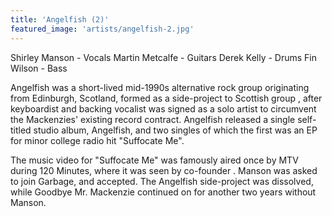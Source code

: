 ```yaml
---
title: 'Angelfish (2)'
featured_image: 'artists/angelfish-2.jpg'
---
```

Shirley Manson - Vocals
Martin Metcalfe - Guitars
Derek Kelly - Drums
Fin Wilson - Bass

Angelfish was a short-lived mid-1990s alternative rock group originating from Edinburgh, Scotland, formed as a side-project to Scottish group , after keyboardist and backing vocalist  was signed as a solo artist to circumvent the Mackenzies' existing record contract. Angelfish released a single self-titled studio album, Angelfish, and two singles of which the first was an EP for minor college radio hit "Suffocate Me".

The music video for "Suffocate Me" was famously aired once by MTV during 120 Minutes, where it was seen by  co-founder . Manson was asked to join Garbage, and accepted. The Angelfish side-project was dissolved, while Goodbye Mr. Mackenzie continued on for another two years without Manson.

